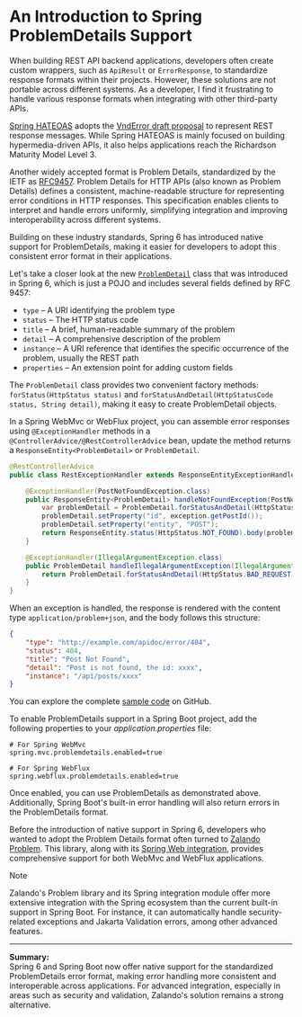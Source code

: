 # An Introduction to Spring ProblemDetails Support
When building REST API backend applications, developers often create custom wrappers, such as `ApiResult` or `ErrorResponse`, to standardize response formats within their projects. However, these solutions are not portable across different systems. As a developer, I find it frustrating to handle various response formats when integrating with other third-party APIs.

[Spring HATEOAS](https://spring.io/projects/spring-hateoas) adopts the [VndError draft proposal](https://github.com/blongden/vnd.error) to represent REST response messages. While Spring HATEOAS is mainly focused on building hypermedia-driven APIs, it also helps applications reach the Richardson Maturity Model Level 3.

Another widely accepted format is Problem Details, standardized by the IETF as [RFC9457](https://www.rfc-editor.org/rfc/rfc9457.html). Problem Details for HTTP APIs (also known as Problem Details) defines a consistent, machine-readable structure for representing error conditions in HTTP responses. This specification enables clients to interpret and handle errors uniformly, simplifying integration and improving interoperability across different systems.

Building on these industry standards, Spring 6 has introduced native support for ProblemDetails, making it easier for developers to adopt this consistent error format in their applications.

Let's take a closer look at the new [`ProblemDetail`](https://docs.spring.io/spring-framework/docs/current/javadoc-api/org/springframework/http/ProblemDetail.html) class that was introduced in Spring 6, which is just a POJO and includes several fields defined by RFC 9457:

* `type` – A URI identifying the problem type
* `status` – The HTTP status code
* `title` – A brief, human-readable summary of the problem
* `detail` – A comprehensive description of the problem
* `instance` – A URI reference that identifies the specific occurrence of the problem, usually the REST path
* `properties` – An extension point for adding custom fields

The `ProblemDetail` class provides two convenient factory methods: `forStatus(HttpStatus status)` and `forStatusAndDetail(HttpStatusCode status, String detail)`, making it easy to create ProblemDetail objects.

In a Spring WebMvc or WebFlux project, you can assemble error responses using `@ExceptionHandler` methods in a `@ControllerAdvice/@RestControllerAdvice` bean, update the method returns a `ResponseEntity<ProblemDetail>` or `ProblemDetail`.

```java
@RestControllerAdvice
public class RestExceptionHandler extends ResponseEntityExceptionHandler {

    @ExceptionHandler(PostNotFoundException.class)
    public ResponseEntity<ProblemDetail> handleNotFoundException(PostNotFoundException exception) {
        var problemDetail = ProblemDetail.forStatusAndDetail(HttpStatus.NOT_FOUND, exception.getMessage());
        problemDetail.setProperty("id", exception.getPostId());
        problemDetail.setProperty("entity", "POST");
        return ResponseEntity.status(HttpStatus.NOT_FOUND).body(problemDetail);
    }

    @ExceptionHandler(IllegalArgumentException.class)
    public ProblemDetail handleIllegalArgumentException(IllegalArgumentException exception) {
        return ProblemDetail.forStatusAndDetail(HttpStatus.BAD_REQUEST, exception.getMessage());
    }
}
```

When an exception is handled, the response is rendered with the content type `application/problem+json`, and the body follows this structure:

```json
{
    "type": "http://example.com/apidoc/error/404",
    "status": 404,
    "title": "Post Not Found",
    "detail": "Post is not found, the id: xxxx",
    "instance": "/api/posts/xxxx"
}
```
You can explore the complete [sample code](https://github.com/hantsy/spring6-sandbox/tree/master/problem-details) on GitHub.

To enable ProblemDetails support in a Spring Boot project, add the following properties to your *application.properties* file:

```properties
# For Spring WebMvc
spring.mvc.problemdetails.enabled=true

# For Spring WebFlux
spring.webflux.problemdetails.enabled=true
```

Once enabled, you can use ProblemDetails as demonstrated above. Additionally, Spring Boot's built-in error handling will also return errors in the ProblemDetails format.

Before the introduction of native support in Spring 6, developers who wanted to adopt the Problem Details format often turned to [Zalando Problem](https://github.com/zalando/problem). This library, along with its [Spring Web integration](https://github.com/zalando/problem-spring-web), provides comprehensive support for both WebMvc and WebFlux applications.

> [!NOTE]
> Zalando's Problem library and its Spring integration module offer more extensive integration with the Spring ecosystem than the current built-in support in Spring Boot. For instance, it can automatically handle security-related exceptions and Jakarta Validation errors, among other advanced features.

---

**Summary:**  
Spring 6 and Spring Boot now offer native support for the standardized ProblemDetails error format, making error handling more consistent and interoperable across applications. For advanced integration, especially in areas such as security and validation, Zalando's solution remains a strong alternative.
